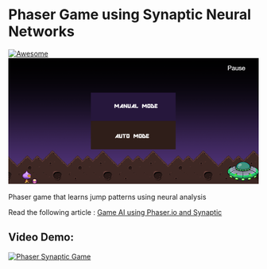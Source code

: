# Phaser Game using Synaptic Neural Networks
[![Awesome](https://cdn.rawgit.com/sindresorhus/awesome/d7305f38d29fed78fa85652e3a63e154dd8e8829/media/badge.svg)](https://github.com/arjunsk/phaser_ai_game)
![Image](/banner.png)

Phaser game that learns jump patterns using neural analysis

Read the following article : [Game AI using Phaser.io and Synaptic](http://www.arjunsk.com/game/game-ai-using-phaser-io-synaptic/) 

## Video Demo: 
[![Phaser Synaptic Game](https://img.youtube.com/vi/-ppKRs4YzD7U/0.jpg)](https://www.youtube.com/watch?v=-ppKRs4YzD7U)
